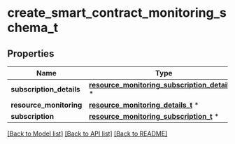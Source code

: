 # create_smart_contract_monitoring_schema_t

## Properties
Name | Type | Description | Notes
------------ | ------------- | ------------- | -------------
**subscription_details** | [**resource_monitoring_subscription_details_t**](resource_monitoring_subscription_details.md) \* |  | [optional] 
**resource_monitoring** | [**resource_monitoring_details_t**](resource_monitoring_details.md) \* |  | [optional] 
**subscription** | [**resource_monitoring_subscription_t**](resource_monitoring_subscription.md) \* |  | [optional] 

[[Back to Model list]](../README.md#documentation-for-models) [[Back to API list]](../README.md#documentation-for-api-endpoints) [[Back to README]](../README.md)


